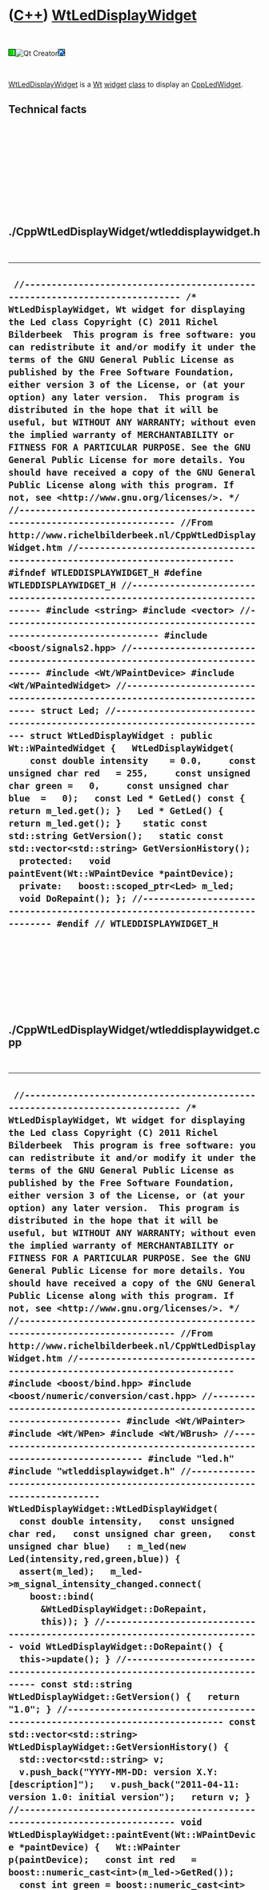 



 

 

 

 

 

([C++](Cpp.htm)) [WtLedDisplayWidget](CppWtLedDisplayWidget.htm)
================================================================

 

![Wt](PicWt.png)![Qt
Creator](PicQtCreator.png)![Lubuntu](PicLubuntu.png)

 

[WtLedDisplayWidget](CppWtLedDisplayWidget.htm) is a [Wt](CppWt.htm)
[widget](CppWidget.htm) [class](CppClass.htm) to display an
[CppLedWidget](CppLedWidget.htm).

Technical facts
---------------

 

 

 

 

 

 

./CppWtLedDisplayWidget/wtleddisplaywidget.h
--------------------------------------------

 

  ----------------------------------------------------------------------------------------------------------------------------------------------------------------------------------------------------------------------------------------------------------------------------------------------------------------------------------------------------------------------------------------------------------------------------------------------------------------------------------------------------------------------------------------------------------------------------------------------------------------------------------------------------------------------------------------------------------------------------------------------------------------------------------------------------------------------------------------------------------------------------------------------------------------------------------------------------------------------------------------------------------------------------------------------------------------------------------------------------------------------------------------------------------------------------------------------------------------------------------------------------------------------------------------------------------------------------------------------------------------------------------------------------------------------------------------------------------------------------------------------------------------------------------------------------------------------------------------------------------------------------------------------------------------------------------------------------------------------------------------------------------------------------------------------------------------------------------------------------------------------------------------------------------------------------------------------------------------------------------------------------------------------------------------------------------------------------------------------------------------------------------------------------------------------------------------------------------------------------------------------------------------------------------------------------------------------------------------------------
  ` //--------------------------------------------------------------------------- /* WtLedDisplayWidget, Wt widget for displaying the Led class Copyright (C) 2011 Richel Bilderbeek  This program is free software: you can redistribute it and/or modify it under the terms of the GNU General Public License as published by the Free Software Foundation, either version 3 of the License, or (at your option) any later version.  This program is distributed in the hope that it will be useful, but WITHOUT ANY WARRANTY; without even the implied warranty of MERCHANTABILITY or FITNESS FOR A PARTICULAR PURPOSE. See the GNU General Public License for more details. You should have received a copy of the GNU General Public License along with this program. If not, see <http://www.gnu.org/licenses/>. */ //--------------------------------------------------------------------------- //From http://www.richelbilderbeek.nl/CppWtLedDisplayWidget.htm //--------------------------------------------------------------------------- #ifndef WTLEDDISPLAYWIDGET_H #define WTLEDDISPLAYWIDGET_H //--------------------------------------------------------------------------- #include <string> #include <vector> //--------------------------------------------------------------------------- #include <boost/signals2.hpp> //--------------------------------------------------------------------------- #include <Wt/WPaintDevice> #include <Wt/WPaintedWidget> //--------------------------------------------------------------------------- struct Led; //--------------------------------------------------------------------------- struct WtLedDisplayWidget : public Wt::WPaintedWidget {   WtLedDisplayWidget(     const double intensity    = 0.0,     const unsigned char red   = 255,     const unsigned char green =   0,     const unsigned char blue  =   0);   const Led * GetLed() const { return m_led.get(); }   Led * GetLed() { return m_led.get(); }    static const std::string GetVersion();   static const std::vector<std::string> GetVersionHistory();    protected:   void paintEvent(Wt::WPaintDevice *paintDevice);   private:   boost::scoped_ptr<Led> m_led;    void DoRepaint(); }; //--------------------------------------------------------------------------- #endif // WTLEDDISPLAYWIDGET_H`
  ----------------------------------------------------------------------------------------------------------------------------------------------------------------------------------------------------------------------------------------------------------------------------------------------------------------------------------------------------------------------------------------------------------------------------------------------------------------------------------------------------------------------------------------------------------------------------------------------------------------------------------------------------------------------------------------------------------------------------------------------------------------------------------------------------------------------------------------------------------------------------------------------------------------------------------------------------------------------------------------------------------------------------------------------------------------------------------------------------------------------------------------------------------------------------------------------------------------------------------------------------------------------------------------------------------------------------------------------------------------------------------------------------------------------------------------------------------------------------------------------------------------------------------------------------------------------------------------------------------------------------------------------------------------------------------------------------------------------------------------------------------------------------------------------------------------------------------------------------------------------------------------------------------------------------------------------------------------------------------------------------------------------------------------------------------------------------------------------------------------------------------------------------------------------------------------------------------------------------------------------------------------------------------------------------------------------------------------------------

 

 

 

 

 

./CppWtLedDisplayWidget/wtleddisplaywidget.cpp
----------------------------------------------

 

  -------------------------------------------------------------------------------------------------------------------------------------------------------------------------------------------------------------------------------------------------------------------------------------------------------------------------------------------------------------------------------------------------------------------------------------------------------------------------------------------------------------------------------------------------------------------------------------------------------------------------------------------------------------------------------------------------------------------------------------------------------------------------------------------------------------------------------------------------------------------------------------------------------------------------------------------------------------------------------------------------------------------------------------------------------------------------------------------------------------------------------------------------------------------------------------------------------------------------------------------------------------------------------------------------------------------------------------------------------------------------------------------------------------------------------------------------------------------------------------------------------------------------------------------------------------------------------------------------------------------------------------------------------------------------------------------------------------------------------------------------------------------------------------------------------------------------------------------------------------------------------------------------------------------------------------------------------------------------------------------------------------------------------------------------------------------------------------------------------------------------------------------------------------------------------------------------------------------------------------------------------------------------------------------------------------------------------------------------------------------------------------------------------------------------------------------------------------------------------------------------------------------------------------------------------------------------------------------------------------------------------------------------------------------------------------------------------------------------------------------------------------------------------------------------------------------------------------------------------------------------------------------------------------------------------------------------------------------------------------------------------------------------------------------------------------------------------------------------------------------------------------------------------------------------------------------------------------------------------------------------------------------------------------------------------------------------------------------------------------------------------------------------------------------------------------------------------------------------------------------------------------------------------------------------------------------------------------------------------------------------------------------------------------------------------------------------------------------------------------------------------------------------------------------------------------------------------------------------------------------------------------------------------------------------------------------------------------------------------------------------------------------------------------------------------------------------------------------------------------------------------------------------------------------------------------------------------------------------------------------------------------------------------------------------------------------------------------------------------------------------------------------------------------------------------------------------------------------------------------------------------------------------------------------------------------------------------------------------------------------------------------------------------------------------------------------------------------------------------------------------------------------------------------------------------------------------------------------------------------------------------------------------------------------------------------------------------------------------------------------------------------------------------------------------------------------------------------------------------------------------------------------------------------------------------------------------------------------------------------------------------------------------------------------------------------------------------------------------------------------------------------------------------------------------------------------------------------------------------------------------------------------------------------------------------------------------------------------------------------------------------------------------------------------------------------------------------------------------------------------------------------------------------------------------------------------------------------------------------------------------------------------------------------------------------------------------------------------------------------------------------------------------------------------------------------------------------------------------------------------------------------------------------------------------------------------------------------------------------------------------------------------------------------------------------------------------------------------------------------------------------------------------------------------------------------------------------------------------------
  ` //--------------------------------------------------------------------------- /* WtLedDisplayWidget, Wt widget for displaying the Led class Copyright (C) 2011 Richel Bilderbeek  This program is free software: you can redistribute it and/or modify it under the terms of the GNU General Public License as published by the Free Software Foundation, either version 3 of the License, or (at your option) any later version.  This program is distributed in the hope that it will be useful, but WITHOUT ANY WARRANTY; without even the implied warranty of MERCHANTABILITY or FITNESS FOR A PARTICULAR PURPOSE. See the GNU General Public License for more details. You should have received a copy of the GNU General Public License along with this program. If not, see <http://www.gnu.org/licenses/>. */ //--------------------------------------------------------------------------- //From http://www.richelbilderbeek.nl/CppWtLedDisplayWidget.htm //--------------------------------------------------------------------------- #include <boost/bind.hpp> #include <boost/numeric/conversion/cast.hpp> //--------------------------------------------------------------------------- #include <Wt/WPainter> #include <Wt/WPen> #include <Wt/WBrush> //--------------------------------------------------------------------------- #include "led.h" #include "wtleddisplaywidget.h" //--------------------------------------------------------------------------- WtLedDisplayWidget::WtLedDisplayWidget(   const double intensity,   const unsigned char red,   const unsigned char green,   const unsigned char blue)   : m_led(new Led(intensity,red,green,blue)) {   assert(m_led);   m_led->m_signal_intensity_changed.connect(     boost::bind(       &WtLedDisplayWidget::DoRepaint,       this)); } //--------------------------------------------------------------------------- void WtLedDisplayWidget::DoRepaint() {   this->update(); } //--------------------------------------------------------------------------- const std::string WtLedDisplayWidget::GetVersion() {   return "1.0"; } //--------------------------------------------------------------------------- const std::vector<std::string> WtLedDisplayWidget::GetVersionHistory() {   std::vector<std::string> v;   v.push_back("YYYY-MM-DD: version X.Y: [description]");   v.push_back("2011-04-11: version 1.0: initial version");   return v; } //--------------------------------------------------------------------------- void WtLedDisplayWidget::paintEvent(Wt::WPaintDevice *paintDevice) {   Wt::WPainter p(paintDevice);   const int red   = boost::numeric_cast<int>(m_led->GetRed());   const int green = boost::numeric_cast<int>(m_led->GetGreen());   const int blue  = boost::numeric_cast<int>(m_led->GetBlue());   const double intensity = m_led->GetIntensity();   const int width  = this->width().toPixels();   const int height = this->height().toPixels();   //Fraction red/green/blue   const double fR = static_cast<double>(red  ) / 255.0;   const double fG = static_cast<double>(green) / 255.0;   const double fB = static_cast<double>(blue ) / 255.0;    {     //Draw circle and major surface     const double maxBrightness = 0.66 * 255.0;     const double minBrightness = 0.25 * maxBrightness;     const int r = static_cast<int>(       minBrightness + (fR * intensity * (maxBrightness - minBrightness) ) );     const int g = static_cast<int>(       minBrightness + (fG * intensity * (maxBrightness - minBrightness) ) );     const int b = static_cast<int>(       minBrightness + (fB * intensity * (maxBrightness - minBrightness) ) );     assert( r >= 0 ); assert( r < 256);     assert( g >= 0 ); assert( g < 256);     assert( b >= 0 ); assert( b < 256);     const int pen_width = 1 + (std::min(width,height) / 25);     {       Wt::WPen pen = p.pen();       pen.setWidth(pen_width);       pen.setColor(Wt::WColor(0,0,0));       p.setPen(pen);     }     p.setBrush(Wt::WBrush(Wt::WColor(r,g,b)));     p.drawEllipse(       pen_width,       pen_width,       width  - (2 * pen_width),       height - (2 * pen_width));   }   {     //Draw topleft smaller lighter surface     const double maxBrightness = 1.00 * 255.0;     const double minBrightness = 0.25 * maxBrightness;     const int r = static_cast<int>(       minBrightness + (fR * intensity * (maxBrightness - minBrightness) ) );     const int g = static_cast<int>(       minBrightness + (fG * intensity * (maxBrightness - minBrightness) ) );     const int b = static_cast<int>(       minBrightness + (fB * intensity * (maxBrightness - minBrightness) ) );     assert( r >= 0 ); assert( r < 256);     assert( g >= 0 ); assert( g < 256);     assert( b >= 0 ); assert( b < 256);     const int x = (width  / 2) - (0.707 * static_cast<double>(width ) * 0.5);     const int y = (height / 2) - (0.707 * static_cast<double>(height) * 0.5);     const int w = (0.707 * static_cast<double>(width ) * 0.5);     const int h = (0.707 * static_cast<double>(height) * 0.5);     {       Wt::WPen pen = p.pen();       pen.setWidth(1);       pen.setColor(Wt::WColor(r,g,b));       p.setPen(pen);     }     p.setBrush(Wt::WBrush(Wt::WColor(r,g,b)));     p.drawEllipse(x,y,w,h);   }   {     //Draw bottomright smaller lighter surface     const double maxBrightness = 0.33 * 255.0;     const double minBrightness = 0.25 * maxBrightness;     const int r = static_cast<int>(       minBrightness + (fR * intensity * (maxBrightness - minBrightness) ) );     const int g = static_cast<int>(       minBrightness + (fG * intensity * (maxBrightness - minBrightness) ) );     const int b = static_cast<int>(       minBrightness + (fB * intensity * (maxBrightness - minBrightness) ) );     assert( r >= 0 ); assert( r < 256);     assert( g >= 0 ); assert( g < 256);     assert( b >= 0 ); assert( b < 256);     const int x = (width  / 2) - 1;     const int y = (height / 2) - 1;     const int w = (0.707 * static_cast<double>(width ) * 0.5);     const int h = (0.707 * static_cast<double>(height) * 0.5);      {       Wt::WPen pen = p.pen();       pen.setWidth(1);       pen.setColor(Wt::WColor(r,g,b));       p.setPen(pen);     }     p.setBrush(Wt::WBrush(Wt::WColor(r,g,b)));     p.drawEllipse(x,y,w,h);   } } //---------------------------------------------------------------------------`
  -------------------------------------------------------------------------------------------------------------------------------------------------------------------------------------------------------------------------------------------------------------------------------------------------------------------------------------------------------------------------------------------------------------------------------------------------------------------------------------------------------------------------------------------------------------------------------------------------------------------------------------------------------------------------------------------------------------------------------------------------------------------------------------------------------------------------------------------------------------------------------------------------------------------------------------------------------------------------------------------------------------------------------------------------------------------------------------------------------------------------------------------------------------------------------------------------------------------------------------------------------------------------------------------------------------------------------------------------------------------------------------------------------------------------------------------------------------------------------------------------------------------------------------------------------------------------------------------------------------------------------------------------------------------------------------------------------------------------------------------------------------------------------------------------------------------------------------------------------------------------------------------------------------------------------------------------------------------------------------------------------------------------------------------------------------------------------------------------------------------------------------------------------------------------------------------------------------------------------------------------------------------------------------------------------------------------------------------------------------------------------------------------------------------------------------------------------------------------------------------------------------------------------------------------------------------------------------------------------------------------------------------------------------------------------------------------------------------------------------------------------------------------------------------------------------------------------------------------------------------------------------------------------------------------------------------------------------------------------------------------------------------------------------------------------------------------------------------------------------------------------------------------------------------------------------------------------------------------------------------------------------------------------------------------------------------------------------------------------------------------------------------------------------------------------------------------------------------------------------------------------------------------------------------------------------------------------------------------------------------------------------------------------------------------------------------------------------------------------------------------------------------------------------------------------------------------------------------------------------------------------------------------------------------------------------------------------------------------------------------------------------------------------------------------------------------------------------------------------------------------------------------------------------------------------------------------------------------------------------------------------------------------------------------------------------------------------------------------------------------------------------------------------------------------------------------------------------------------------------------------------------------------------------------------------------------------------------------------------------------------------------------------------------------------------------------------------------------------------------------------------------------------------------------------------------------------------------------------------------------------------------------------------------------------------------------------------------------------------------------------------------------------------------------------------------------------------------------------------------------------------------------------------------------------------------------------------------------------------------------------------------------------------------------------------------------------------------------------------------------------------------------------------------------------------------------------------------------------------------------------------------------------------------------------------------------------------------------------------------------------------------------------------------------------------------------------------------------------------------------------------------------------------------------------------------------------------------------------------------------------------------------------------------------------------------------------------------------------------------------------------------------------------------------------------------------------------------------------------------------------------------------------------------------------------------------------------------------------------------------------------------------------------------------------------------------------------------------------------------------------------------------------------------------------------------------------------------------------------

 

 

 

 

 





 

[![Valid XHTML 1.0 Strict](valid-xhtml10.png){width="88"
height="31"}](http://validator.w3.org/check?uri=referer)

This page has been created by the [tool](Tools.htm)
[CodeToHtml](ToolCodeToHtml.htm)
